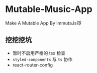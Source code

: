 # Mutable-Music-App

Make A Mutable App By ImmutaJs😼

## 挖挖挖坑

- 暂时不启用严格的 tsx 检查
- `styled-components` 与 `ts` 协作
- react-router-config
